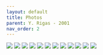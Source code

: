 ```yaml
---
layout: default
title: Photos
parent: Y. Rigas - 2001
nav_order: 2
---
```


<!--IMAGE-->

![](../assets/images/rig01/rig01_01.jpg)
![](../assets/images/rig01/rig01_02.jpg)
![](../assets/images/rig01/rig01_03.jpg)
![](../assets/images/rig01/rig01_04.jpg)
![](../assets/images/rig01/rig01_05.jpg)
![](../assets/images/rig01/rig01_06.jpg)
![](../assets/images/rig01/rig01_07.jpg)
![](../assets/images/rig01/rig01_08.jpg)
![](../assets/images/rig01/rig01_09.jpg)
![](../assets/images/rig01/rig01_10.jpg)
![](../assets/images/rig01/rig01_11.jpg)
![](../assets/images/rig01/rig01_12.jpg)
